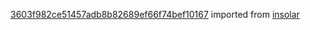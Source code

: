 [3603f982ce51457adb8b82689ef66f74bef10167](https://github.com/insolar/insolar/commit/3603f982ce51457adb8b82689ef66f74bef10167) imported from [insolar](https://github.com/insolar/insolar)
